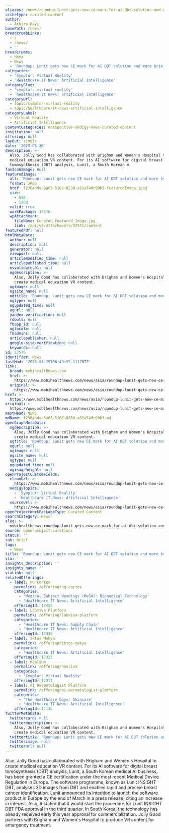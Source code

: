 ```yaml
---
aliases: /news/roundup-lunit-gets-new-ce-mark-for-ai-dbt-solution-and-more-briefs
archetype: curated-content
author:
  - Athira Ravi
basePath: /news/
breadcrumbLinks:
  - /
  - /news/
  - ''
breadcrumbs:
  - Home
  - News
  - 'Roundup: Lunit gets new CE mark for AI DBT solution and more briefs'
categories:
  - 'Symplur: Virtual Reality'
  - 'Healthcare IT News: Artificial Intelligence'
categorySlug:
  - 'symplur: virtual reality'
  - 'healthcare it news: artificial intelligence'
categoryUrl:
  - topic/symplur-virtual-reality
  - topic/healthcare-it-news-artificial-intelligence
categoryLabel:
  - Virtual Reality
  - Artificial Intelligence
contentCategories: netspective-medigy-news-curated-content
institution: null
offering: null
layOut: single
date: '2023-03-26'
description: >-
  Also, Jolly Good has collaborated with Brigham and Women's Hospital to create
  medical education VR content. For its AI software for digital breast
  tomosynthesis (DBT) analysis, Lunit, a South Korean m
favIconImage: null
featuredImage:
  alt: 'Roundup: Lunit gets new CE mark for AI DBT solution and more briefs'
  format: JPEG
  href: f2364bde-6a63-5168-8590-a51a74dc09b3-featuredImage.jpeg
  size:
    - 650
    - 1200
  valid: true
  workPackage: 17576
  wpAttachment:
    fileName: Curated_Featured_Image.jpg
    link: /api/v3/attachments/32551/content
featuredPdf: null
htmlMetaData:
  author: null
  description: null
  generator: null
  viewport: null
  articlemodified_time: null
  articlepublished_time: null
  msvalidate.01: null
  ogdescription: >-
    Also, Jolly Good has collaborated with Brigham and Women's Hospital to
    create medical education VR content.
  ogimage: null
  ogsite_name: null
  ogtitle: 'Roundup: Lunit gets new CE mark for AI DBT solution and more briefs'
  ogtype: null
  ogupdated_time: null
  ogurl: null
  yandex-verification: null
  robots: null
  fbapp_id: null
  oglocale: null
  fbadmins: null
  articlepublisher: null
  google-site-verification: null
  keywords: null
id: 17576
identifier: News
lastMod: '2023-03-25T08:49:52.111707Z'
link:
  brand: mobihealthnews.com
  href: >-
    https://www.mobihealthnews.com/news/asia/roundup-lunit-gets-new-ce-mark-ai-dbt-solution-and-more-briefs
  original: >-
    https://www.mobihealthnews.com/news/asia/roundup-lunit-gets-new-ce-mark-ai-dbt-solution-and-more-briefs
href: >-
  https://www.mobihealthnews.com/news/asia/roundup-lunit-gets-new-ce-mark-ai-dbt-solution-and-more-briefs
original: >-
  https://www.mobihealthnews.com/news/asia/roundup-lunit-gets-new-ce-mark-ai-dbt-solution-and-more-briefs
mastHead: NEWS
mdName: f2364bde-6a63-5168-8590-a51a74dc09b3.md
openGraphMetaData:
  ogdescription: >-
    Also, Jolly Good has collaborated with Brigham and Women's Hospital to
    create medical education VR content.
  ogtitle: 'Roundup: Lunit gets new CE mark for AI DBT solution and more briefs'
  ogurl: null
  ogimage: null
  ogsite_name: null
  ogtype: null
  ogupdated_time: null
  ogimageheight: null
openProjectCustomFields:
  cleanUrl: >-
    https://www.mobihealthnews.com/news/asia/roundup-lunit-gets-new-ce-mark-ai-dbt-solution-and-more-briefs
  medigyTopics:
    - 'Symplur: Virtual Reality'
    - 'Healthcare IT News: Artificial Intelligence'
  sourceUrl: >-
    https://www.mobihealthnews.com/news/asia/roundup-lunit-gets-new-ce-mark-ai-dbt-solution-and-more-briefs
openProjectWorkPackageType: Curated Content
searchCategory: News
slug: >-
  mobihealthnews-roundup-lunit-gets-new-ce-mark-for-ai-dbt-solution-and-more-briefs
source: open-project-curations
status: ''
sub: brief
tags:
  - News
title: 'Roundup: Lunit gets new CE mark for AI DBT solution and more briefs'
via: ' '
insights_description: ''
insights_name: ''
viaLink: null
relatedOfferings:
  - label: nQ Cortex
    permalink: /offering/nq-cortex
    categories:
      - 'Medical Subject Headings (MeSH): Biomedical Technology'
      - 'Healthcare IT News: Artificial Intelligence'
    offeringId: 17453
  - label: Labviva Platform
    permalink: /offering/labviva-platform
    categories:
      - 'Healthcare IT News: Supply Chain'
      - 'Healthcare IT News: Artificial Intelligence'
    offeringId: 17330
  - label: Iktos Makya
    permalink: /offering/iktos-makya
    categories:
      - 'Healthcare IT News: Artificial Intelligence'
    offeringId: 17327
  - label: Healium
    permalink: /offering/healium
    categories:
      - 'Symplur: Virtual Reality'
    offeringId: 17311
  - label: AI Dermatologist Platform
    permalink: /offering/ai-dermatologist-platform
    categories:
      - 'The Healthcare Guys: Skincare'
      - 'Healthcare IT News: Artificial Intelligence'
    offeringId: 17130
twitterMetaData:
  twittercard: null
  twitterdescription: >-
    Also, Jolly Good has collaborated with Brigham and Women's Hospital to
    create medical education VR content.
  twittertitle: 'Roundup: Lunit gets new CE mark for AI DBT solution and more briefs'
  twitterimage: null
  twitterurl: null
---
```

<p>Also, Jolly Good has collaborated with Brigham and Women's Hospital to create medical education VR content. For its AI software for digital breast tomosynthesis (DBT) analysis, Lunit, a South Korean medical AI business, has been granted a CE certification under the most recent Medical Device Regulation in Europe. The software programme, known as Lunit INSIGHT DBT, analyses 3D images from DBT and enables rapid and precise breast cancer identification. Lunit announced its intention to launch the software product in Europe by the end of March in a press release, citing an increase in interest. Also, it stated that it would start the procedure for Lunit INSIGHT DBT FDA approval in the third quarter. In South Korea, the technology has already received early this year approval for commercialization. Jolly Good partners with Brigham and Women's Hospital to produce VR content for emergency treatment.</p>